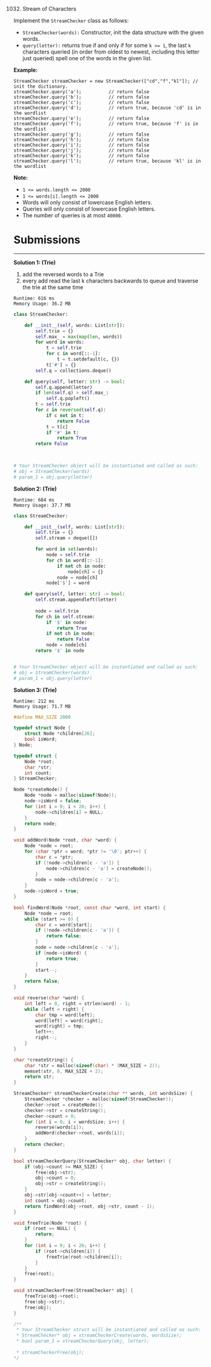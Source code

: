 1032. Stream of Characters

Implement the `StreamChecker` class as follows:

* `StreamChecker(words):` Constructor, init the data structure with the given words.
* `query(letter):` returns true if and only if for some `k >= 1`, the last `k` characters queried (in order from oldest to newest, including this letter just queried) spell one of the words in the given list.
 

**Example:**
```
StreamChecker streamChecker = new StreamChecker(["cd","f","kl"]); // init the dictionary.
streamChecker.query('a');          // return false
streamChecker.query('b');          // return false
streamChecker.query('c');          // return false
streamChecker.query('d');          // return true, because 'cd' is in the wordlist
streamChecker.query('e');          // return false
streamChecker.query('f');          // return true, because 'f' is in the wordlist
streamChecker.query('g');          // return false
streamChecker.query('h');          // return false
streamChecker.query('i');          // return false
streamChecker.query('j');          // return false
streamChecker.query('k');          // return false
streamChecker.query('l');          // return true, because 'kl' is in the wordlist
```

**Note:**

* `1 <= words.length <= 2000`
* `1 <= words[i].length <= 2000`
* Words will only consist of lowercase English letters.
* Queries will only consist of lowercase English letters.
* The number of queries is at most `40000`.

# Submissions
---
**Solution 1: (Trie)**

1. add the reversed words to a Trie
1. every add read the last k characters backwards to queue and traverse the trie at the same time

```
Runtime: 616 ms
Memory Usage: 36.2 MB
```
```python
class StreamChecker:

    def __init__(self, words: List[str]):
        self.trie = {}
        self.max_ = max(map(len, words))
        for word in words:
            t = self.trie
            for c in word[::-1]:
                t = t.setdefault(c, {})
            t['#'] = {}
        self.q = collections.deque()

    def query(self, letter: str) -> bool:
        self.q.append(letter)
        if len(self.q) > self.max_:
            self.q.popleft()
        t = self.trie
        for c in reversed(self.q):
            if c not in t:
                return False
            t = t[c]
            if '#' in t:
                return True
        return False
                    


# Your StreamChecker object will be instantiated and called as such:
# obj = StreamChecker(words)
# param_1 = obj.query(letter)
```

**Solution 2: (Trie)**
```
Runtime: 684 ms
Memory Usage: 37.7 MB
```
```python
class StreamChecker:

    def __init__(self, words: List[str]):
        self.trie = {}
        self.stream = deque([])

        for word in set(words):
            node = self.trie       
            for ch in word[::-1]:
                if not ch in node:
                    node[ch] = {}
                node = node[ch]
            node['$'] = word

    def query(self, letter: str) -> bool:
        self.stream.appendleft(letter)
        
        node = self.trie
        for ch in self.stream:
            if '$' in node:
                return True
            if not ch in node:
                return False
            node = node[ch]
        return '$' in node


# Your StreamChecker object will be instantiated and called as such:
# obj = StreamChecker(words)
# param_1 = obj.query(letter)
```

**Solution 3: (Trie)**
```
Runtime: 212 ms
Memory Usage: 71.7 MB
```
```c
#define MAX_SIZE 2000

typedef struct Node {
    struct Node *children[26];
    bool isWord;
} Node;

typedef struct {
    Node *root;
    char *str;
    int count;
} StreamChecker;

Node *createNode() {
    Node *node = malloc(sizeof(Node));
    node->isWord = false;
    for (int i = 0; i < 26; i++) {
        node->children[i] = NULL;
    }
    return node;
}

void addWord(Node *root, char *word) {
    Node *node = root;
    for (char *ptr = word; *ptr != '\0'; ptr++) {
        char c = *ptr;
        if (!node->children[c - 'a']) {
            node->children[c - 'a'] = createNode();
        }
        node = node->children[c - 'a'];
    }
    node->isWord = true;
}

bool findWord(Node *root, const char *word, int start) {
    Node *node = root;
    while (start >= 0) {
        char c = word[start];
        if (!node->children[c - 'a']) {
            return false;
        }
        node = node->children[c - 'a'];
        if (node->isWord) {
            return true;
        }
        start--;
    }
    return false;
}

void reverse(char *word) {
    int left = 0, right = strlen(word) - 1;
    while (left < right) {
        char tmp = word[left];
        word[left] = word[right];
        word[right] = tmp;
        left++;
        right--;
    }
}

char *createString() {
    char *str = malloc(sizeof(char) * (MAX_SIZE + 2));
    memset(str, 0, MAX_SIZE + 2);
    return str;
}

StreamChecker* streamCheckerCreate(char ** words, int wordsSize) {
    StreamChecker *checker = malloc(sizeof(StreamChecker));
    checker->root = createNode();
    checker->str = createString();
    checker->count = 0;
    for (int i = 0; i < wordsSize; i++) {
        reverse(words[i]);
        addWord(checker->root, words[i]);
    }
    return checker;
}

bool streamCheckerQuery(StreamChecker* obj, char letter) {
    if (obj->count >= MAX_SIZE) {
        free(obj->str);
        obj->count = 0;
        obj->str = createString();
    }
    obj->str[obj->count++] = letter;
    int count = obj->count;
    return findWord(obj->root, obj->str, count - 1);
}

void freeTrie(Node *root) {
    if (root == NULL) {
        return;
    }
    for (int i = 0; i < 26; i++) {
        if (root->children[i]) {
            freeTrie(root->children[i]);
        }
    }
    free(root);
}

void streamCheckerFree(StreamChecker* obj) {
    freeTrie(obj->root);
    free(obj->str);
    free(obj);
}

/**
 * Your StreamChecker struct will be instantiated and called as such:
 * StreamChecker* obj = streamCheckerCreate(words, wordsSize);
 * bool param_1 = streamCheckerQuery(obj, letter);
 
 * streamCheckerFree(obj);
*/
```
